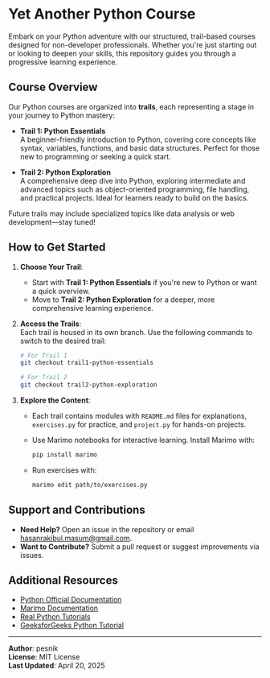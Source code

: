 # Yet Another Python Course

Embark on your Python adventure with our structured, trail-based courses designed for non-developer professionals. Whether you're just starting out or looking to deepen your skills, this repository guides you through a progressive learning experience.

## Course Overview

Our Python courses are organized into **trails**, each representing a stage in your journey to Python mastery:

- **Trail 1: Python Essentials**  
  A beginner-friendly introduction to Python, covering core concepts like syntax, variables, functions, and basic data structures. Perfect for those new to programming or seeking a quick start.

- **Trail 2: Python Exploration**  
  A comprehensive deep dive into Python, exploring intermediate and advanced topics such as object-oriented programming, file handling, and practical projects. Ideal for learners ready to build on the basics.

Future trails may include specialized topics like data analysis or web development—stay tuned!

## How to Get Started

1. **Choose Your Trail**:  
   - Start with **Trail 1: Python Essentials** if you're new to Python or want a quick overview.  
   - Move to **Trail 2: Python Exploration** for a deeper, more comprehensive learning experience.

2. **Access the Trails**:  
   Each trail is housed in its own branch. Use the following commands to switch to the desired trail:

   ```bash
   # For Trail 1
   git checkout trail1-python-essentials

   # For Trail 2
   git checkout trail2-python-exploration
   ```

3. **Explore the Content**:  
   - Each trail contains modules with `README.md` files for explanations, `exercises.py` for practice, and `project.py` for hands-on projects.  
   - Use Marimo notebooks for interactive learning. Install Marimo with:

     ```bash
     pip install marimo
     ```

   - Run exercises with:

     ```bash
     marimo edit path/to/exercises.py
     ```

## Support and Contributions

- **Need Help?** Open an issue in the repository or email hasanrakibul.masum@gmail.com.
- **Want to Contribute?** Submit a pull request or suggest improvements via issues.

## Additional Resources

- [Python Official Documentation](https://docs.python.org/3/tutorial/)
- [Marimo Documentation](https://docs.marimo.io/)
- [Real Python Tutorials](https://realpython.com/)
- [GeeksforGeeks Python Tutorial](https://www.geeksforgeeks.org/python-programming-language-tutorial/)

---

**Author**: pesnik  
**License**: MIT License  
**Last Updated**: April 20, 2025
